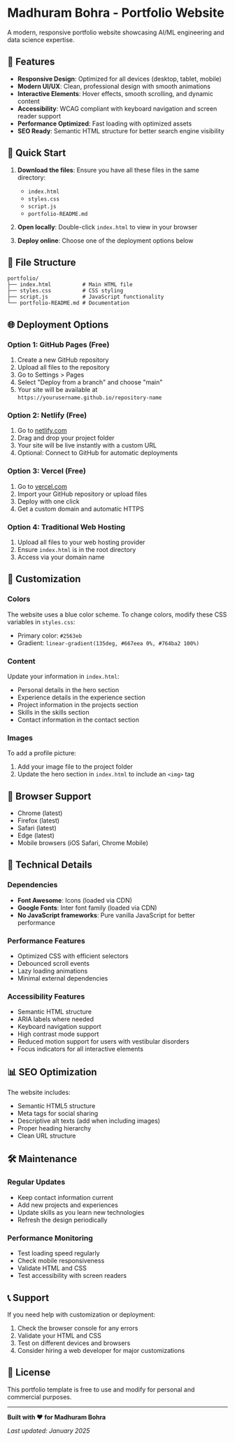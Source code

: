 # Madhuram Bohra - Portfolio Website

A modern, responsive portfolio website showcasing AI/ML engineering and data science expertise.

## 🌟 Features

- **Responsive Design**: Optimized for all devices (desktop, tablet, mobile)
- **Modern UI/UX**: Clean, professional design with smooth animations
- **Interactive Elements**: Hover effects, smooth scrolling, and dynamic content
- **Accessibility**: WCAG compliant with keyboard navigation and screen reader support
- **Performance Optimized**: Fast loading with optimized assets
- **SEO Ready**: Semantic HTML structure for better search engine visibility

## 🚀 Quick Start

1. **Download the files**: Ensure you have all these files in the same directory:
   - `index.html`
   - `styles.css`
   - `script.js`
   - `portfolio-README.md`

2. **Open locally**: Double-click `index.html` to view in your browser

3. **Deploy online**: Choose one of the deployment options below

## 📁 File Structure

```
portfolio/
├── index.html          # Main HTML file
├── styles.css          # CSS styling
├── script.js           # JavaScript functionality
└── portfolio-README.md # Documentation
```

## 🌐 Deployment Options

### Option 1: GitHub Pages (Free)
1. Create a new GitHub repository
2. Upload all files to the repository
3. Go to Settings > Pages
4. Select "Deploy from a branch" and choose "main"
5. Your site will be available at `https://yourusername.github.io/repository-name`

### Option 2: Netlify (Free)
1. Go to [netlify.com](https://netlify.com)
2. Drag and drop your project folder
3. Your site will be live instantly with a custom URL
4. Optional: Connect to GitHub for automatic deployments

### Option 3: Vercel (Free)
1. Go to [vercel.com](https://vercel.com)
2. Import your GitHub repository or upload files
3. Deploy with one click
4. Get a custom domain and automatic HTTPS

### Option 4: Traditional Web Hosting
1. Upload all files to your web hosting provider
2. Ensure `index.html` is in the root directory
3. Access via your domain name

## 🎨 Customization

### Colors
The website uses a blue color scheme. To change colors, modify these CSS variables in `styles.css`:
- Primary color: `#2563eb`
- Gradient: `linear-gradient(135deg, #667eea 0%, #764ba2 100%)`

### Content
Update your information in `index.html`:
- Personal details in the hero section
- Experience details in the experience section
- Project information in the projects section
- Skills in the skills section
- Contact information in the contact section

### Images
To add a profile picture:
1. Add your image file to the project folder
2. Update the hero section in `index.html` to include an `<img>` tag

## 📱 Browser Support

- Chrome (latest)
- Firefox (latest)
- Safari (latest)
- Edge (latest)
- Mobile browsers (iOS Safari, Chrome Mobile)

## 🔧 Technical Details

### Dependencies
- **Font Awesome**: Icons (loaded via CDN)
- **Google Fonts**: Inter font family (loaded via CDN)
- **No JavaScript frameworks**: Pure vanilla JavaScript for better performance

### Performance Features
- Optimized CSS with efficient selectors
- Debounced scroll events
- Lazy loading animations
- Minimal external dependencies

### Accessibility Features
- Semantic HTML structure
- ARIA labels where needed
- Keyboard navigation support
- High contrast mode support
- Reduced motion support for users with vestibular disorders
- Focus indicators for all interactive elements

## 📊 SEO Optimization

The website includes:
- Semantic HTML5 structure
- Meta tags for social sharing
- Descriptive alt texts (add when including images)
- Proper heading hierarchy
- Clean URL structure

## 🛠️ Maintenance

### Regular Updates
- Keep contact information current
- Add new projects and experiences
- Update skills as you learn new technologies
- Refresh the design periodically

### Performance Monitoring
- Test loading speed regularly
- Check mobile responsiveness
- Validate HTML and CSS
- Test accessibility with screen readers

## 📞 Support

If you need help with customization or deployment:
1. Check the browser console for any errors
2. Validate your HTML and CSS
3. Test on different devices and browsers
4. Consider hiring a web developer for major customizations

## 📄 License

This portfolio template is free to use and modify for personal and commercial purposes.

---

**Built with ❤️ for Madhuram Bohra**

*Last updated: January 2025*
